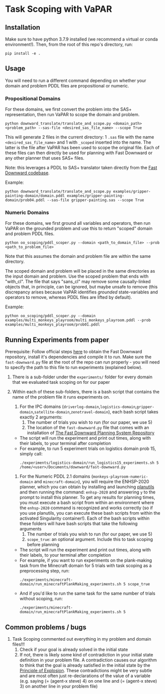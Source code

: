 # Task Scoping with VaPAR

## Installation
Make sure to have python 3.7.9 installed (we recommend a virtual or conda environment!). Then, from the root of this repo's directory, run:

```pip install -e .```

## Usage
You will need to run a different command depending on whether your domain and problem PDDL files are propositional or numeric. 

### Propositional Domains
For these domains, we first convert the problem into the SAS+ representation, then run VaPAR to scope the domain and problem.

```python downward_translate/translate_and_scope.py <domain_path> <problem_path> --sas-file <desired_sas_file_name> --scope True```

This will generate 2 files in the current directory: 1 `.sas` file with the name `<desired_sas_file_name>` and 1 with `_scoped` inserted into the name. The latter is the file after VaPAR has been used to scope the original file. Each of these files can then directly be used for planning with Fast Downward or any other planner that uses SAS+ files.

Note: this leverages a PDDL to SAS+ translator taken directly from the [Fast Downward codebase](https://github.com/aibasel/downward).


Example:

```python downward_translate/translate_and_scope.py examples/gripper-painting-domain/domain.pddl examples/gripper-painting-domain/prob04.pddl --sas-file gripper-painting.sas --scope True```

### Numeric Domains
For these domains, we first ground all variables and operators, then run VaPAR on the grounded problem and use this to return "scoped" domain and problem PDDL files.

```python oo_scoping/pddl_scoper.py --domain <path_to_domain_file> --prob <path_to_problem_file>```

Note that this assumes the domain and problem file are within the same directory.

The scoped domain and problem will be placed in the same directories as the input domain and problem. Use the scoped problem that ends with "with_cl". The file that says "sans_cl" may remove some causally-linked objects that, in principle, can be ignored, but maybe unsafe to remove (this discrepancy arises because VaPAR identifies *grounded* state-variables and operators to remove, whereas PDDL files are lifted by default).

Example:

```python oo_scoping/pddl_scoper.py --domain examples/multi_monkeys_playroom/multi_monkeys_playroom.pddl --prob examples/multi_monkeys_playroom/prob01.pddl```

## Running Experiments from paper
Prerequisite: Follow official steps [here](http://www.fast-downward.org/ObtainingAndRunningFastDownward) to obtain the Fast Downward repository, install it's dependencies and compile it to run. Make sure the `fast-downward.py` file at the root of the repo can run properly - you will need to specify the path to this file to run experiments (explained below).

1. There is a sub-folder under the `experiments/` folder for every domain that we evaluated task scoping on for our paper
1. Within each of these sub-folders, there is a bash script that contains the name of the problem file it runs experiments on.
    1. For the IPC domains (`driverlog-domain`,`logistics-domain`,`gripper-domain`,`satellite-domain`,`zenotravel-domain`), each bash script takes exactly 2 arguments:
        1. The number of trials you wish to run (for our paper, we use 5)
        1. The location of the `fast-downward.py` file that comes with an installation of [The Fast Downward Planning System Repository](http://www.fast-downward.org/ObtainingAndRunningFastDownward)
    - The script will run the experiment and print out times, along with their labels, to your terminal after completion
    - For example, to run 5 experiment trials on logistics domain prob 15, simply call:
        ```
        ./experiments/logistics-domain/run_logistics15_experiments.sh 5 /home/<user>/Documents/downward/fast-downward.py
        ```
    
    1. For the Numeric PDDL 2.1 domains (`monkeys-playroom-numeric-domain` and `minecraft-domain`), you will require the ENHSP-2020 planner, which you can obtain by installing and launching [planutils](https://pypi.org/project/planutils/) and then running the command: `enhsp-2020` and answering `y` to the prompt to install this planner. To get any results for planning times, you must execute a bash script from within an environment where the `enhsp-2020` command is recognized and works correctly (so if you use planutils, you can execute these bash scripts from within the activated Singularity container!). Each of the bash scripts within these folders will have bash scripts that take the following arguments
        1. The number of trials you wish to run (for our paper, we use 5)
        1. `scope_true`: an optional argument. Include this to task scoping before planning
    - The script will run the experiment and print out times, along with their labels, to your terminal after completion
    - For example, if you want to run experiments on the plank-making task from the Minecraft domain for 5 trials with task scoping as a preprocessing step, run:
        ```
        ./experiments/minecraft-domain/run_minecraftPlankMaking_experiments.sh 5 scope_true
        ```
    - And if you'd like to run the same task for the same number of trials without scoping, run:
        ```
        ./experiments/minecraft-domain/run_minecraftPlankMaking_experiments.sh 5
        ```

## Common problems / bugs
1. Task Scoping commented out everything in my problem and domain files!!!
    1. Check if your goal is already solved in the initial state
    1. If not, there is likely some kind of contradiction in your initial state definition in your problem file. A contradiction causes our algorithm to think that the goal is already satisfied in the initial state by the [Principle of Explosion](https://en.wikipedia.org/wiki/Principle_of_explosion). These contradictions might be very subtle and are most often just re-declarations of the value of a variable (e.g. saying (= (agent-x steve) 4) on one line and (= (agent-x steve) 3) on another line in your problem file)